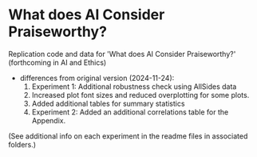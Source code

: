 # What does AI Consider Praiseworthy?


Replication code and data for 'What does AI Consider Praiseworthy?' (forthcoming in AI and Ethics)


- differences from original version (2024-11-24):
    1. Experiment 1: Additional robustness check using AllSides data
    2. Increased plot font sizes and reduced overplotting for some plots.
    3. Added additional tables for summary statistics 
    4. Experiment 2: Added an additional correlations table for the Appendix.


(See additional info on each experiment in the readme files in associated folders.)


